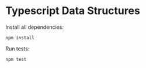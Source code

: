 # Typescript Data Structures

Install all dependencies:  
```
npm install
```

Run tests:  
```
npm test
```